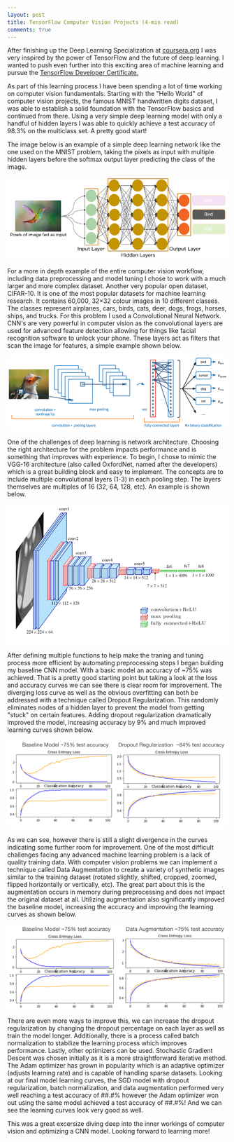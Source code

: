 ```yaml
---
layout: post
title: TensorFlow Computer Vision Projects (4-min read)
comments: true
---
```

After finishing up the Deep Learning Specialization at <a href="https://www.coursera.org/" target="_blank">coursera.org</a> I was very inspired by the power of TensorFlow and the future of deep learning.  I wanted to push even further into this exciting area of machine learning and pursue the <a href="https://www.tensorflow.org/certificate" target="_blank">TensorFlow Developer Certificate.</a>  

As part of this learning process I have been spending a lot of time working on computer vision fundamentals.  Starting with the "Hello World" of computer vision projects, the famous MNIST handwritten digits dataset, I was able to establish a solid foundation with the TensorFlow basics and continued from there.  Using a very simple deep learning model with only a handful of hidden layers I was able to quickly achieve a test accuracy of 98.3% on the multiclass set.  A pretty good start!

The image below is an example of a simple deep learning network like the one used on the MNIST problem, taking the pixels as input with multiple hidden layers before the softmax output layer predicting the class of the image.

<p align="center">
    <img src="../images/deep-learning.jpg" id="deeplearning" alt="Deep Learning Example">
</p>

For a more in depth example of the entire computer vision workflow, including data preprocessing and model tuning I chose to work with a much larger and more complex dataset.  Another very popular open dataset, CIFAR-10. It is one of the most popular datasets for machine learning research. It contains 60,000, 32×32 colour images in 10 different classes. The classes represent airplanes, cars, birds, cats, deer, dogs, frogs, horses, ships, and trucks.  For this problem I used a Convolutional Neural Network.  CNN's are very powerful in computer vision as the convolutional layers are used for advanced feature detection allowing for things like facial recognition software to unlock your phone.  These layers act as filters that scan the image for features, a simple example shown below.

<p align="center">
    <img src="../images/cnn.jpg" id="cnn" alt="Convolutional Neural Network">
</p>

One of the challenges of deep learning is network architecture.  Choosing the right architecture for the problem impacts performance and is something that improves with experience.  To begin, I chose to mimic the VGG-16 architecture (also called OxfordNet, named after the developers) which is a great building block and easy to implement.  The concepts are to include multiple convolutional layers (1-3) in each pooling step.  The layers themselves are multiples of 16 (32, 64, 128, etc).  An example is shown below.

<p align="center">
    <img src="../images/vgg16.jpg" id="vgg16" alt="VGG-16 Architecture">
</p>

After defining multiple functions to help make the traning and tuning process more efficient by automating preprocessing steps I began building my baseline CNN model.  With a basic model an accuracy of ~75% was achieved.  That is a pretty good starting point but taking a look at the loss and accuracy curves we can see there is clear room for improvement.  The diverging loss curve as well as the obvious overfitting can both be addressed with a technique called Dropout Regularization.  This randomly eliminates nodes of a hidden layer to prevent the model from getting "stuck" on certain features.  Adding dropout regularization dramatically improved the model, increasing accuracy by 9% and much improved learning curves shown below.

<p align="center">
    <img src="../images/baseline-regularization.jpg" id="bl_reg" alt="Baseline and Dropout Regularization Learning Curves">
</p>

As we can see, however there is still a slight divergence in the curves indicating some further room for improvement.  One of the most difficult challenges facing any advanced machine learning problem is a lack of quality training data.  With computer vision problems we can implement a technique called Data Augmentation to create a variety of synthetic images similar to the training dataset (rotated slightly, shifted, cropped, zoomed, flipped horizontally or vertically, etc).  The great part about this is the augmentation occurs in memory during preprocessing and does not impact the original dataset at all.  Utilizing augmentation also significantly improved the baseline model, increasing the accuracy and improving the learning curves as shown below.

<p align="center">
    <img src="../images/baseline-augmentation.jpg" id="bl_aug" alt="Baseline and Data Augmentation Learning Curves">
</p>

There are even more ways to improve this, we can increase the dropout regularization by changing the dropout percentage on each layer as well as train the model longer.  Additionally, there is a process called batch normalization to stabilize the learning process which improves performance.  Lastly, other optimizers can be used.  Stochastic Gradient Descent was chosen initially as it is a more straightforward iterative method.  The Adam optimizer has grown in popularity which is an adaptive optimizer (adjusts learning rate) and is capable of handling sparse datasets.  Looking at our final model learning curves, the SGD model with dropout regularization, batch normalization, and data augmentation performed very well reaching a test accuracy of ##.#% however the Adam optimizer won out using the same model achieved a test accuracy of ##.#%!  And we can see the learning curves look very good as well.

This was a great excersize diving deep into the inner workings of computer vision and optimizing a CNN model. Looking forward to learning more!